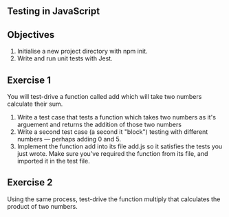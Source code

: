 ## Testing in JavaScript

## Objectives
1. Initialise a new project directory with npm init.
2. Write and run unit tests with Jest.

## Exercise 1
You will test-drive a function called add which will take two numbers calculate their sum.


1. Write a test case that tests a function which takes two numbers as it's arguement and returns the addition of those two numbers
2. Write a second test case (a second it "block") testing with different numbers — perhaps adding 0 and 5.
3. Implement the function add into its file add.js so it satisfies the tests you just wrote. Make sure you've required the function from its file, and imported it in the test file.

## Exercise 2
Using the same process, test-drive the function multiply that calculates the product of two numbers.


